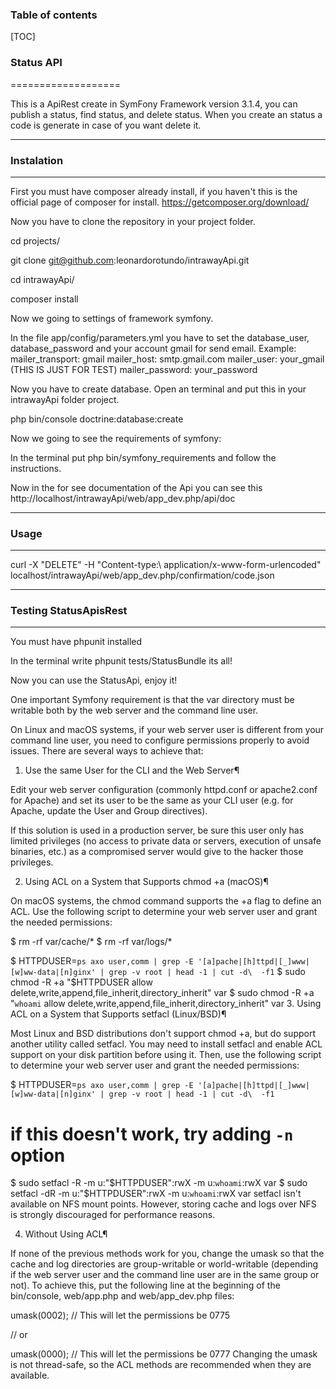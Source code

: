 ### Table of contents

[TOC]

### Status API
===================


This is a ApiRest create in SymFony Framework version 3.1.4, you can publish a status, find status, and delete status. When you create an status a code is generate in case of you want delete it.

----------

### Instalation
-------------

First you must have composer already install, if you haven't this is the official page of composer for install.
https://getcomposer.org/download/

Now you have to clone the repository in your project folder.

cd projects/

git clone git@github.com:leonardorotundo/intrawayApi.git

cd intrawayApi/

composer install

Now we going to settings of framework symfony.

In the file <i class="icon-file"></i> app/config/parameters.yml you have to set the database_user, database_password and your account gmail for send email.
Example:
mailer_transport: gmail
mailer_host: smtp.gmail.com
mailer_user: your_gmail (THIS IS JUST FOR TEST)
mailer_password: your_password

Now you have to create database. Open an terminal and put this in your intrawayApi folder project.

php bin/console doctrine:database:create

Now we going to see the requirements of symfony:

In the terminal put php bin/symfony_requirements and follow the instructions.

Now in the for see documentation of the Api you can see this http://localhost/intrawayApi/web/app_dev.php/api/doc

----------

### Usage
-------------



curl -X "DELETE" -H "Content-type:\ application/x-www-form-urlencoded" localhost/intrawayApi/web/app_dev.php/confirmation/code.json

----------

### Testing StatusApisRest
-------------

You must have phpunit installed

In the terminal write phpunit tests/StatusBundle its all!

Now you can use the StatusApi, enjoy it!

One important Symfony requirement is that the var directory must be writable both by the web server and the command line user.

On Linux and macOS systems, if your web server user is different from your command line user, you need to configure permissions properly to avoid issues. There are several ways to achieve that:

1. Use the same User for the CLI and the Web Server¶

Edit your web server configuration (commonly httpd.conf or apache2.conf for Apache) and set its user to be the same as your CLI user (e.g. for Apache, update the User and Group directives).

If this solution is used in a production server, be sure this user only has limited privileges (no access to private data or servers, execution of unsafe binaries, etc.) as a compromised server would give to the hacker those privileges.

2. Using ACL on a System that Supports chmod +a (macOS)¶

On macOS systems, the chmod command supports the +a flag to define an ACL. Use the following script to determine your web server user and grant the needed permissions:

$ rm -rf var/cache/*
$ rm -rf var/logs/*

$ HTTPDUSER=`ps axo user,comm | grep -E '[a]pache|[h]ttpd|[_]www|[w]ww-data|[n]ginx' | grep -v root | head -1 | cut -d\  -f1`
$ sudo chmod -R +a "$HTTPDUSER allow delete,write,append,file_inherit,directory_inherit" var
$ sudo chmod -R +a "`whoami` allow delete,write,append,file_inherit,directory_inherit" var
3. Using ACL on a System that Supports setfacl (Linux/BSD)¶

Most Linux and BSD distributions don't support chmod +a, but do support another utility called setfacl. You may need to install setfacl and enable ACL support on your disk partition before using it. Then, use the following script to determine your web server user and grant the needed permissions:

$ HTTPDUSER=`ps axo user,comm | grep -E '[a]pache|[h]ttpd|[_]www|[w]ww-data|[n]ginx' | grep -v root | head -1 | cut -d\  -f1`
# if this doesn't work, try adding `-n` option
$ sudo setfacl -R -m u:"$HTTPDUSER":rwX -m u:`whoami`:rwX var
$ sudo setfacl -dR -m u:"$HTTPDUSER":rwX -m u:`whoami`:rwX var
setfacl isn't available on NFS mount points. However, storing cache and logs over NFS is strongly discouraged for performance reasons.

4. Without Using ACL¶

If none of the previous methods work for you, change the umask so that the cache and log directories are group-writable or world-writable (depending if the web server user and the command line user are in the same group or not). To achieve this, put the following line at the beginning of the bin/console, web/app.php and web/app_dev.php files:


umask(0002); // This will let the permissions be 0775

// or

umask(0000); // This will let the permissions be 0777
Changing the umask is not thread-safe, so the ACL methods are recommended when they are available.


